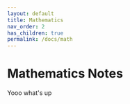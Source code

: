 ```yaml
---
layout: default
title: Mathematics
nav_order: 2
has_children: true
permalink: /docs/math
---
```


# Mathematics Notes

<!-- The Relevant Discipline
{: .fs-6 .fw-300 } -->


Yooo what's up
